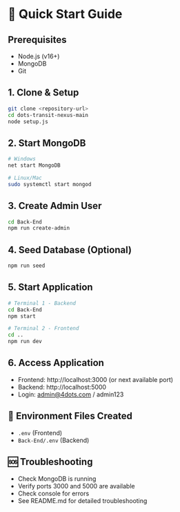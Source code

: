 # 🚀 Quick Start Guide

## Prerequisites
- Node.js (v16+)
- MongoDB
- Git

## 1. Clone & Setup
```bash
git clone <repository-url>
cd dots-transit-nexus-main
node setup.js
```

## 2. Start MongoDB
```bash
# Windows
net start MongoDB

# Linux/Mac
sudo systemctl start mongod
```

## 3. Create Admin User
```bash
cd Back-End
npm run create-admin
```

## 4. Seed Database (Optional)
```bash
npm run seed
```

## 5. Start Application
```bash
# Terminal 1 - Backend
cd Back-End
npm start

# Terminal 2 - Frontend
cd ..
npm run dev
```

## 6. Access Application
- Frontend: http://localhost:3000 (or next available port)
- Backend: http://localhost:5000
- Login: admin@4dots.com / admin123

## 🔧 Environment Files Created
- `.env` (Frontend)
- `Back-End/.env` (Backend)

## 🆘 Troubleshooting
- Check MongoDB is running
- Verify ports 3000 and 5000 are available
- Check console for errors
- See README.md for detailed troubleshooting
